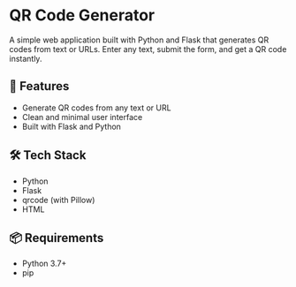 # QR Code Generator

A simple web application built with Python and Flask that generates QR codes from text or URLs. Enter any text, submit the form, and get a QR code instantly.

## 🚀 Features

- Generate QR codes from any text or URL
- Clean and minimal user interface
- Built with Flask and Python

## 🛠️ Tech Stack

- Python
- Flask
- qrcode (with Pillow)
- HTML

## 📦 Requirements

- Python 3.7+
- pip
